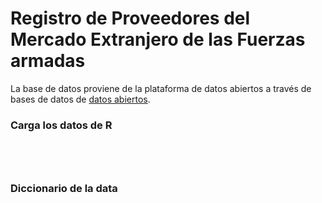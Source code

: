 # Registro de Proveedores del Mercado Extranjero de las Fuerzas armadas

La base de datos proviene de la plataforma de datos abiertos a través de bases de datos de [datos abiertos](https://www.datosabiertos.gob.pe/dataset/registro-de-proveedores-del-mercado-extranjero).



### Carga los datos de R

```{r}




```

### Diccionario de la data
